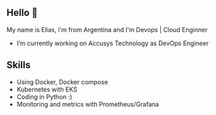 ## Hello 👋

My name is Elias, i'm from Argentina and I'm Devops | Cloud Enginner

* I’m currently working on Accusys Technology as DevOps Engineer

## Skills

* Using Docker, Docker compose
* Kubernetes with EKS
* Coding in Python :)
* Monitoring and metrics with Prometheus/Grafana
 
